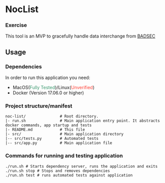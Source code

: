 # NocList

### Exercise
This tool is an MVP to gracefully handle data interchange from [BADSEC](https://homework.adhoc.team/noclist/) 


## Usage

### Dependencies

In order to run this application you need:
- MacOS(<span style="color:#3D9970">Fully Tested</span>)/Linux(<span style="color:#FF4136">Unverified</span>)
- Docker (Version 17.06.0 or higher)


### Project structure/manifest

```
noc-list/               # Root directory.
|- run.sh               # Main application entry point. It abstracts docker commands, app startup and tests
|- README.md            # This file
|- src/                 # Main application directory
|-- src/tests.py        # Automated tests
|-- src/app.py          # Main application file
```

### Commands for running and testing application

```shell
./run.sh # Starts dependency server, runs the application and exits
./run.sh stop # Stops and removes dependencies
./run.sh test # runs automated tests against application
```
